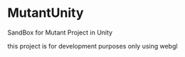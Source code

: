 # MutantUnity
SandBox for Mutant Project in Unity

this project is for development purposes only using webgl
